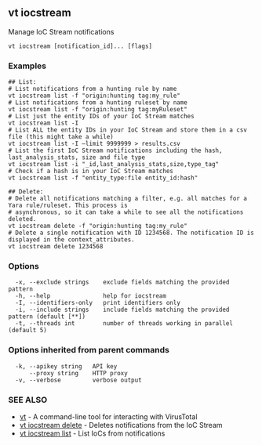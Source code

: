 ## vt iocstream

Manage IoC Stream notifications

```
vt iocstream [notification_id]... [flags]
```

### Examples

```
## List:
# List notifications from a hunting rule by name
vt iocstream list -f "origin:hunting tag:my_rule"
# List notifications from a hunting ruleset by name
vt iocstream list -f "origin:hunting tag:myRuleset"
# List just the entity IDs of your IoC Stream matches
vt iocstream list -I
# List ALL the entity IDs in your IoC Stream and store them in a csv file (this might take a while)
vt iocstream list -I –limit 9999999 > results.csv
# List the first IoC Stream notifications including the hash, last_analysis_stats, size and file type
vt iocstream list -i "_id,last_analysis_stats,size,type_tag"
# Check if a hash is in your IoC Stream matches
vt iocstream list -f "entity_type:file entity_id:hash"

## Delete:
# Delete all notifications matching a filter, e.g. all matches for a Yara rule/ruleset. This process is
# asynchronous, so it can take a while to see all the notifications deleted.
vt iocstream delete -f "origin:hunting tag:my_rule"
# Delete a single notification with ID 1234568. The notification ID is displayed in the context_attributes.
vt iocstream delete 1234568

```

### Options

```
  -x, --exclude strings    exclude fields matching the provided pattern
  -h, --help               help for iocstream
  -I, --identifiers-only   print identifiers only
  -i, --include strings    include fields matching the provided pattern (default [**])
  -t, --threads int        number of threads working in parallel (default 5)
```

### Options inherited from parent commands

```
  -k, --apikey string   API key
      --proxy string    HTTP proxy
  -v, --verbose         verbose output
```

### SEE ALSO

* [vt](vt.md)	 - A command-line tool for interacting with VirusTotal
* [vt iocstream delete](vt_iocstream_delete.md)	 - Deletes notifications from the IoC Stream
* [vt iocstream list](vt_iocstream_list.md)	 - List IoCs from notifications

